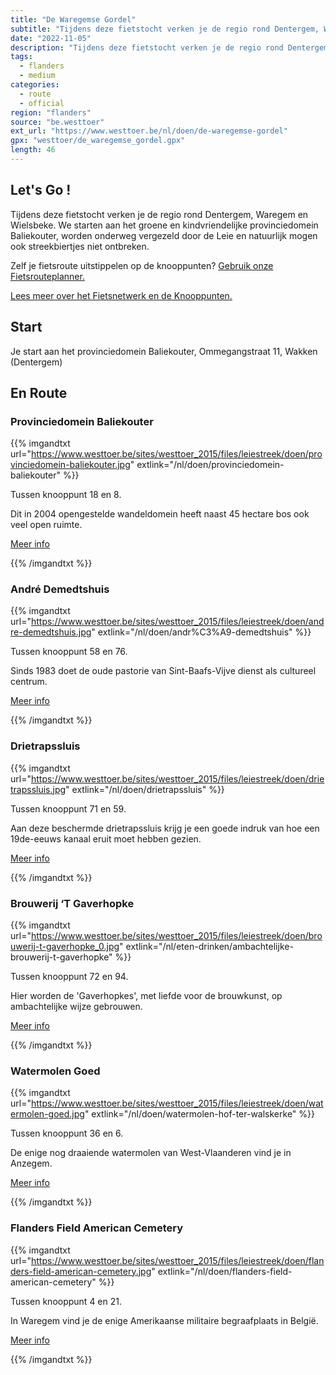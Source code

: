 ```yaml
---
title: "De Waregemse Gordel"
subtitle: "Tijdens deze fietstocht verken je de regio rond Dentergem, Waregem en Wielsbeke"
date: "2022-11-05"
description: "Tijdens deze fietstocht verken je de regio rond Dentergem, Waregem en Wielsbeke" 
tags:
  - flanders
  - medium
categories: 
  - route
  - official
region: "flanders"
source: "be.westtoer"
ext_url: "https://www.westtoer.be/nl/doen/de-waregemse-gordel"
gpx: "westtoer/de_waregemse_gordel.gpx"
length: 46
---
```


## Let's Go !

Tijdens deze fietstocht verken je de regio rond Dentergem, Waregem en Wielsbeke. We starten aan het groene en kindvriendelijke provinciedomein Baliekouter, worden onderweg vergezeld door de Leie en natuurlijk mogen ook streekbiertjes niet ontbreken.

Zelf je fietsroute uitstippelen op de knooppunten? [Gebruik onze Fietsrouteplanner.](https://www.westtoer.be/nl/fietsrouteplanner)

[Lees meer over het Fietsnetwerk en de Knooppunten.](https://www.westtoer.be/nl/inspiratie/fietsnetwerk)

## Start 

Je start aan het provinciedomein Baliekouter, Ommegangstraat 11, Wakken (Dentergem) 

## En Route

### Provinciedomein Baliekouter

{{% imgandtxt url="https://www.westtoer.be/sites/westtoer_2015/files/leiestreek/doen/provinciedomein-baliekouter.jpg" extlink="/nl/doen/provinciedomein-baliekouter" %}}

Tussen knooppunt 18 en 8.

Dit in 2004 opengestelde wandeldomein heeft naast 45 hectare bos ook veel open ruimte.

[Meer info](https://www.westtoer.be/nl/doen/provinciedomein-baliekouter)

{{% /imgandtxt %}}

### André Demedtshuis

{{% imgandtxt url="https://www.westtoer.be/sites/westtoer_2015/files/leiestreek/doen/andre-demedtshuis.jpg" extlink="/nl/doen/andr%C3%A9-demedtshuis" %}}

Tussen knooppunt 58 en 76.

Sinds 1983 doet de oude pastorie van Sint-Baafs-Vijve dienst als cultureel centrum.

[Meer info](https://www.westtoer.be/nl/doen/andr%C3%A9-demedtshuis)

{{% /imgandtxt %}}

### Drietrapssluis

{{% imgandtxt url="https://www.westtoer.be/sites/westtoer_2015/files/leiestreek/doen/drietrapssluis.jpg" extlink="/nl/doen/drietrapssluis" %}}

Tussen knooppunt 71 en 59.

Aan deze beschermde drietrapssluis krijg je een goede indruk van hoe een 19de-eeuws kanaal eruit moet hebben gezien.

[Meer info](https://www.westtoer.be/nl/doen/drietrapssluis)

{{% /imgandtxt %}}

### Brouwerij ‘T Gaverhopke

{{% imgandtxt url="https://www.westtoer.be/sites/westtoer_2015/files/leiestreek/doen/brouwerij-t-gaverhopke_0.jpg" extlink="/nl/eten-drinken/ambachtelijke-brouwerij-t-gaverhopke" %}}

Tussen knooppunt 72 en 94.

Hier worden de 'Gaverhopkes', met liefde voor de brouwkunst, op ambachtelijke wijze gebrouwen.

[Meer info](https://www.westtoer.be/nl/eten-drinken/ambachtelijke-brouwerij-t-gaverhopke)

{{% /imgandtxt %}}

### Watermolen Goed

{{% imgandtxt url="https://www.westtoer.be/sites/westtoer_2015/files/leiestreek/doen/watermolen-goed.jpg" extlink="/nl/doen/watermolen-hof-ter-walskerke" %}}

Tussen knooppunt 36 en 6.

De enige nog draaiende watermolen van West-Vlaanderen vind je in Anzegem.

[Meer info](https://www.westtoer.be/nl/doen/watermolen-hof-ter-walskerke)

{{% /imgandtxt %}}

### Flanders Field American Cemetery

{{% imgandtxt url="https://www.westtoer.be/sites/westtoer_2015/files/leiestreek/doen/flanders-field-american-cemetery.jpg" extlink="/nl/doen/flanders-field-american-cemetery" %}}

Tussen knooppunt 4 en 21.

In Waregem vind je de enige Amerikaanse militaire begraafplaats in België.

[Meer info](https://www.westtoer.be/nl/doen/flanders-field-american-cemetery)

{{% /imgandtxt %}}
